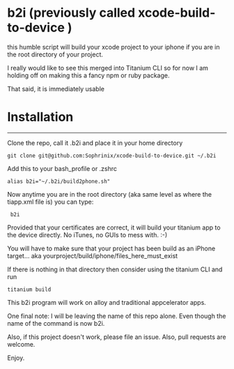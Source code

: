 b2i (previously called xcode-build-to-device )
=====================

this humble script will build your xcode project to your iphone if you are in the root directory of your project.


I really would like to see this merged into Titanium CLI so for now I am holding off on making this a fancy npm or ruby package.

That said, it is immediately usable


# Installation
____________

Clone the repo, call it .b2i and place it in your home directory

	git clone git@github.com:Sophrinix/xcode-build-to-device.git ~/.b2i

Add this to your bash_profile or .zshrc

	alias b2i="~/.b2i/build2phone.sh"


Now anytime you are in the root directory (aka same level as where the tiapp.xml file is)
you can type:

	 b2i

Provided that your certificates are correct, it will build your titanium app to the device directly. 
No iTunes, no GUIs to mess with. :-)

You will have to make sure that your project has been build as an iPhone target... aka yourproject/build/iphone/files_here_must_exist

If there is nothing in that directory then consider using the titanium CLI and run
	
	titanium build

This b2i program will work on alloy and traditional appcelerator apps.


One final note: I will be leaving the name of this repo alone. 
Even though the name of the command is now b2i.

Also, if this project doesn't work, please file an issue. 
Also, pull requests are welcome.

Enjoy.

